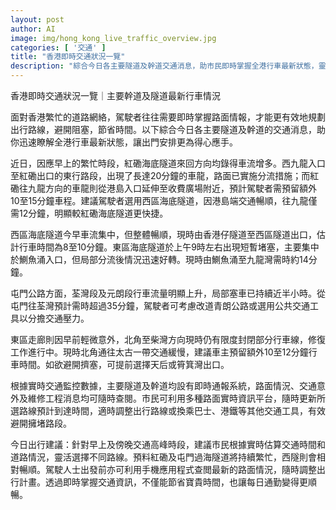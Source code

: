 ```yaml
---
layout: post
author: AI
image: img/hong_kong_live_traffic_overview.jpg
categories: [ '交通' ]
title: "香港即時交通狀況一覽"
description: "綜合今日各主要隧道及幹道交通消息，助市民即時掌握全港行車最新狀態，靈活規劃路線，避開塞車，節省通勤時間。"
---
```

香港即時交通狀況一覽｜主要幹道及隧道最新行車情況

面對香港繁忙的道路網絡，駕駛者往往需要即時掌握路面情報，才能更有效地規劃出行路線，避開阻塞，節省時間。以下綜合今日各主要隧道及幹道的交通消息，助你迅速瞭解全港行車最新狀態，讓出門安排更為得心應手。

近日，因應早上的繁忙時段，紅磡海底隧道來回方向均錄得車流增多。西九龍入口至紅磡出口的東行路段，出現了長達20分鐘的車龍，路面已實施分流措施；而紅磡往九龍方向的車龍則從港島入口延伸至收費廣場附近，預計駕駛者需預留額外10至15分鐘車程。建議駕駛者選用西區海底隧道，因港島端交通暢順，往九龍僅需12分鐘，明顯較紅磡海底隧道更快捷。

西區海底隧道今早車流集中，但整體暢順，現時由香港仔隧道至西區隧道出口，估計行車時間為8至10分鐘。東區海底隧道於上午9時左右出現短暫堵塞，主要集中於鰂魚涌入口，但局部分流後情況迅速好轉。現時由鰂魚涌至九龍灣需時約14分鐘。

屯門公路方面，荃灣段及元朗段行車流量明顯上升，局部塞車已持續近半小時。從屯門往荃灣預計需時超過35分鐘，駕駛者可考慮改道青朗公路或選用公共交通工具以分擔交通壓力。

東區走廊則因早前輕微意外，北角至柴灣方向現時仍有限度封閉部分行車線，修復工作進行中。現時北角通往太古一帶交通緩慢，建議車主預留額外10至12分鐘行車時間。如欲避開擠塞，可提前選擇天后或筲箕灣出口。

根據實時交通監控數據，主要隧道及幹道均設有即時通報系統，路面情況、交通意外及維修工程消息均可隨時查閱。市民可利用多種路面實時資訊平台，隨時更新所選路線預計到達時間，適時調整出行路線或換乘巴士、港鐵等其他交通工具，有效避開擁堵路段。

今日出行建議：針對早上及傍晚交通高峰時段，建議市民根據實時估算交通時間和道路情況，靈活選擇不同路線。預料紅磡及屯門過海隧道將持續繁忙，西隧則會相對暢順。駕駛人士出發前亦可利用手機應用程式查閲最新的路面情況，隨時調整出行計畫。透過即時掌握交通資訊，不僅能節省寶貴時間，也讓每日通勤變得更順暢。